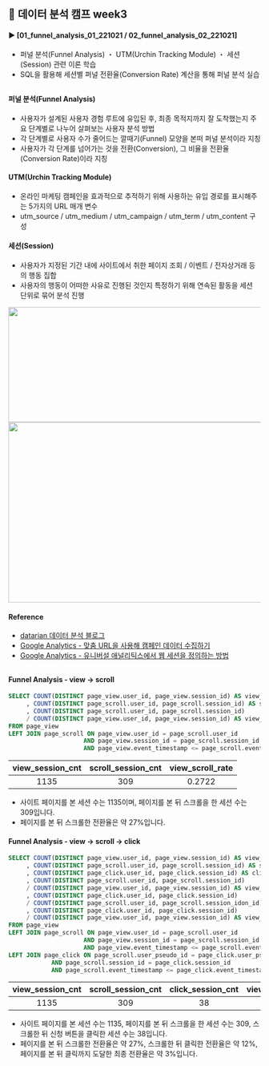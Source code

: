 ####
## 📌 데이터 분석 캠프 week3
#### ► [01_funnel_analysis_01_221021 / 02_funnel_analysis_02_221021]
- 퍼널 분석(Funnel Analysis) ・ UTM(Urchin Tracking Module) ・ 세션(Session) 관련 이론 학습
- SQL을 활용해 세션별 퍼널 전환율(Conversion Rate) 계산을 통해 퍼널 분석 실습
##
#### 퍼널 분석(Funnel Analysis)
- 사용자가 설계된 사용자 경험 루트에 유입된 후, 최종 목적지까지 잘 도착했는지 주요 단계별로 나누어 살펴보는 사용자 분석 방법
- 각 단계별로 사용자 수가 줄어드는 깔때기(Funnel) 모양을 본떠 퍼널 분석이라 지칭
- 사용자가 각 단계를 넘어가는 것을 전환(Conversion), 그 비율을 전환율(Conversion Rate)이라 지칭
#### UTM(Urchin Tracking Module) 
- 온라인 마케팅 캠페인을 효과적으로 추적하기 위해 사용하는 유입 경로를 표시해주는 5가지의 URL 매개 변수
- utm_source / utm_medium / utm_campaign / utm_term / utm_content 구성
#### 세션(Session)
- 사용자가 지정된 기간 내에 사이트에서 취한 페이지 조회 / 이벤트 / 전자상거래 등의 행동 집합
- 사용자의 행동이 어떠한 사유로 진행된 것인지 특정하기 위해 연속된 활동을 세션 단위로 묶어 분석 진행
<img src="https://user-images.githubusercontent.com/109773795/198859313-4ce1f4da-fce8-455c-9bc7-11baec7a812a.png" width="750" height="230"/>
<img src="https://user-images.githubusercontent.com/109773795/198901487-8f8fae97-57a2-4b67-942a-09764900777a.png" width="750" height="360"/>

#### Reference 
- [datarian 데이터 분석 블로그](https://www.datarian.io/blog)
- [Google Analytics - 맞춤 URL을 사용해 캠페인 데이터 수집하기](https://support.google.com/analytics/answer/1033863?hl=ko#zippy=%2C%EC%9D%B4-%EB%8F%84%EC%9B%80%EB%A7%90%EC%97%90-%EB%82%98%EC%99%80-%EC%9E%88%EB%8A%94-%EB%82%B4%EC%9A%A9%EC%9D%80-%EB%8B%A4%EC%9D%8C%EA%B3%BC-%EA%B0%99%EC%8A%B5%EB%8B%88%EB%8B%A4)
- [Google Analytics - 유니버설 애널리틱스에서 웹 세션을 정의하는 방법](https://support.google.com/analytics/answer/2731565?hl=ko#zippy=%2C%EC%9D%B4-%EB%8F%84%EC%9B%80%EB%A7%90%EC%97%90-%EB%82%98%EC%99%80-%EC%9E%88%EB%8A%94-%EB%82%B4%EC%9A%A9%EC%9D%80-%EB%8B%A4%EC%9D%8C%EA%B3%BC-%EA%B0%99%EC%8A%B5%EB%8B%88%EB%8B%A4)
##
#### Funnel Analysis - view → scroll
``` SQL
SELECT COUNT(DISTINCT page_view.user_id, page_view.session_id) AS view_session_cnt
     , COUNT(DISTINCT page_scroll.user_id, page_scroll.session_id) AS scroll_session_cnt
     , COUNT(DISTINCT page_scroll.user_id, page_scroll.session_id) 
     / COUNT(DISTINCT page_view.user_id, page_view.session_id) AS view_scroll_rate
FROM page_view
LEFT JOIN page_scroll ON page_view.user_id = page_scroll.user_id
                     AND page_view.session_id = page_scroll.session_id
                     AND page_view.event_timestamp <= page_scroll.event_timestamp;
```
|view_session_cnt|scroll_session_cnt|view_scroll_rate|
|:---:|:---:|:---:|
|1135|309|0.2722|
- 사이트 페이지를 본 세션 수는 1135이며, 페이지를 본 뒤 스크롤을 한 세션 수는 309입니다.
- 페이지를 본 뒤 스크롤한 전환율은 약 27%입니다.
#### Funnel Analysis - view → scroll → click
``` SQL
SELECT COUNT(DISTINCT page_view.user_id, page_view.session_id) AS view_session_cnt
     , COUNT(DISTINCT page_scroll.user_id, page_scroll.session_id) AS scroll_session_cnt
     , COUNT(DISTINCT page_click.user_id, page_click.session_id) AS click_session_cnt
     , COUNT(DISTINCT page_scroll.user_id, page_scroll.session_id)
     / COUNT(DISTINCT page_view.user_id, page_view.session_id) AS view_scroll_rate
     , COUNT(DISTINCT page_click.user_id, page_click.session_id) 
     / COUNT(DISTINCT page_scroll.user_id, page_scroll.session_idon_id) AS scroll_click_rate
     , COUNT(DISTINCT page_click.user_id, page_click.session_id) 
     / COUNT(DISTINCT page_view.user_id, page_view.session_id) AS view_click_rate
FROM page_view
LEFT JOIN page_scroll ON page_view.user_id = page_scroll.user_id
                     AND page_view.session_id = page_scroll.session_id
                     AND page_view.event_timestamp <= page_scroll.event_timestamp
LEFT JOIN page_click ON page_scroll.user_pseudo_id = page_click.user_pseudo_id
		    AND page_scroll.session_id = page_click.session_id
		    AND page_scroll.event_timestamp <= page_click.event_timestamp;
```
|view_session_cnt|scroll_session_cnt|click_session_cnt|view_scroll_rate|scroll_click_rate|view_click_rate|
|:---:|:---:|:---:|:---:|:---:|:---:|
|1135|309|38|0.2722|0.123|0.0335|
- 사이트 페이지를 본 세션 수는 1135, 페이지를 본 뒤 스크롤을 한 세션 수는 309, 스크롤한 뒤 신청 버튼을 클릭한 세션 수는 38입니다.
- 페이지를 본 뒤 스크롤한 전환율은 약 27%, 스크롤한 뒤 클릭한 전환율은 약 12%, 페이지를 본 뒤 클릭까지 도달한 최종 전환율은 약 3%입니다.
####
